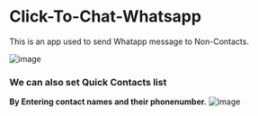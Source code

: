 # Click-To-Chat-Whatsapp
This is an app used to send Whatapp message to Non-Contacts.

![image](https://user-images.githubusercontent.com/49812701/83987749-f45d5a00-a95e-11ea-903d-eeea5d588dcb.png)

### We can also set Quick Contacts list

**By Entering contact names and their phonenumber.**
![image](https://user-images.githubusercontent.com/49812701/83987620-80bb4d00-a95e-11ea-839b-32420bcf90db.png)
